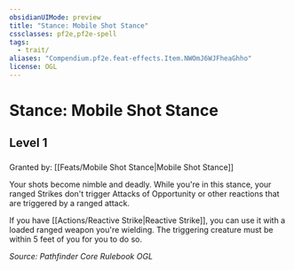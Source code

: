 ```yaml
---
obsidianUIMode: preview
title: "Stance: Mobile Shot Stance"
cssclasses: pf2e,pf2e-spell
tags:
  - trait/
aliases: "Compendium.pf2e.feat-effects.Item.NWOmJ6WJFheaGhho"
license: OGL
---
```

# Stance: Mobile Shot Stance
## Level 1
### 






Granted by: [[Feats/Mobile Shot Stance|Mobile Shot Stance]]

Your shots become nimble and deadly. While you're in this stance, your ranged Strikes don't trigger Attacks of Opportunity or other reactions that are triggered by a ranged attack.

If you have [[Actions/Reactive Strike|Reactive Strike]], you can use it with a loaded ranged weapon you're wielding. The triggering creature must be within 5 feet of you for you to do so.

*Source: Pathfinder Core Rulebook*
*OGL*